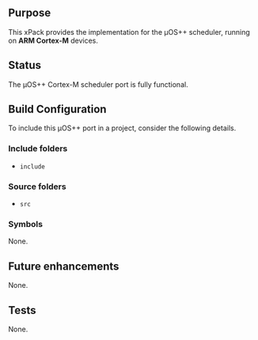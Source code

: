 ## Purpose

This xPack provides the implementation for the µOS++ scheduler, running on **ARM Cortex-M** devices. 

## Status

The µOS++ Cortex-M scheduler port is fully functional.

## Build Configuration

To include this µOS++ port in a project, consider the following details.

### Include folders

- `include` 
 
### Source folders

- `src` 

### Symbols

None.

## Future enhancements

None.

## Tests

None.

